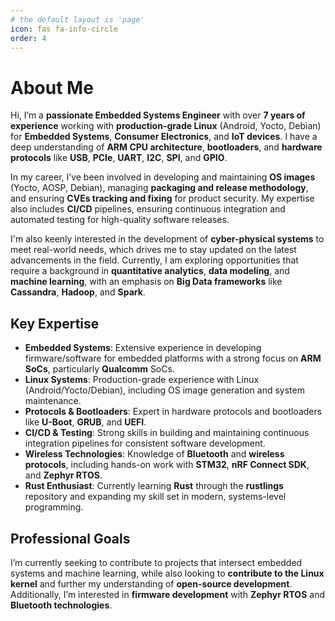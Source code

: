 ```yaml
---
# the default layout is 'page'
icon: fas fa-info-circle
order: 4
---
```


# About Me

Hi, I’m a **passionate Embedded Systems Engineer** with over **7 years of experience** working with **production-grade Linux** (Android, Yocto, Debian) for **Embedded Systems**, **Consumer Electronics**, and **IoT devices**. I have a deep understanding of **ARM CPU architecture**, **bootloaders**, and **hardware protocols** like **USB**, **PCIe**, **UART**, **I2C**, **SPI**, and **GPIO**.

In my career, I’ve been involved in developing and maintaining **OS images** (Yocto, AOSP, Debian), managing **packaging and release methodology**, and ensuring **CVEs tracking and fixing** for product security. My expertise also includes **CI/CD** pipelines, ensuring continuous integration and automated testing for high-quality software releases.

I'm also keenly interested in the development of **cyber-physical systems** to meet real-world needs, which drives me to stay updated on the latest advancements in the field. Currently, I am exploring opportunities that require a background in **quantitative analytics**, **data modeling**, and **machine learning**, with an emphasis on **Big Data frameworks** like **Cassandra**, **Hadoop**, and **Spark**.

## Key Expertise

- **Embedded Systems**: Extensive experience in developing firmware/software for embedded platforms with a strong focus on **ARM SoCs**, particularly **Qualcomm** SoCs.
- **Linux Systems**: Production-grade experience with Linux (Android/Yocto/Debian), including OS image generation and system maintenance.
- **Protocols & Bootloaders**: Expert in hardware protocols and bootloaders like **U-Boot**, **GRUB**, and **UEFI**.
- **CI/CD & Testing**: Strong skills in building and maintaining continuous integration pipelines for consistent software development.
- **Wireless Technologies**: Knowledge of **Bluetooth** and **wireless protocols**, including hands-on work with **STM32**, **nRF Connect SDK**, and **Zephyr RTOS**.
- **Rust Enthusiast**: Currently learning **Rust** through the **rustlings** repository and expanding my skill set in modern, systems-level programming.

## Professional Goals

I’m currently seeking to contribute to projects that intersect embedded systems and machine learning, while also looking to **contribute to the Linux kernel** and further my understanding of **open-source development**. Additionally, I’m interested in **firmware development** with **Zephyr RTOS** and **Bluetooth technologies**.

